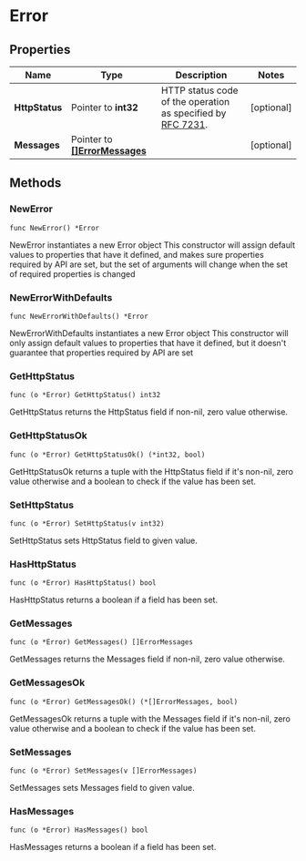 # Error

## Properties

|Name | Type | Description | Notes|
|------------ | ------------- | ------------- | -------------|
|**HttpStatus** | Pointer to **int32** | HTTP status code of the operation as specified by [RFC 7231](https://datatracker.ietf.org/doc/html/rfc7231#section-6).  | [optional] |
|**Messages** | Pointer to [**[]ErrorMessages**](ErrorMessages.md) |  | [optional] |

## Methods

### NewError

`func NewError() *Error`

NewError instantiates a new Error object
This constructor will assign default values to properties that have it defined,
and makes sure properties required by API are set, but the set of arguments
will change when the set of required properties is changed

### NewErrorWithDefaults

`func NewErrorWithDefaults() *Error`

NewErrorWithDefaults instantiates a new Error object
This constructor will only assign default values to properties that have it defined,
but it doesn't guarantee that properties required by API are set

### GetHttpStatus

`func (o *Error) GetHttpStatus() int32`

GetHttpStatus returns the HttpStatus field if non-nil, zero value otherwise.

### GetHttpStatusOk

`func (o *Error) GetHttpStatusOk() (*int32, bool)`

GetHttpStatusOk returns a tuple with the HttpStatus field if it's non-nil, zero value otherwise
and a boolean to check if the value has been set.

### SetHttpStatus

`func (o *Error) SetHttpStatus(v int32)`

SetHttpStatus sets HttpStatus field to given value.

### HasHttpStatus

`func (o *Error) HasHttpStatus() bool`

HasHttpStatus returns a boolean if a field has been set.

### GetMessages

`func (o *Error) GetMessages() []ErrorMessages`

GetMessages returns the Messages field if non-nil, zero value otherwise.

### GetMessagesOk

`func (o *Error) GetMessagesOk() (*[]ErrorMessages, bool)`

GetMessagesOk returns a tuple with the Messages field if it's non-nil, zero value otherwise
and a boolean to check if the value has been set.

### SetMessages

`func (o *Error) SetMessages(v []ErrorMessages)`

SetMessages sets Messages field to given value.

### HasMessages

`func (o *Error) HasMessages() bool`

HasMessages returns a boolean if a field has been set.


